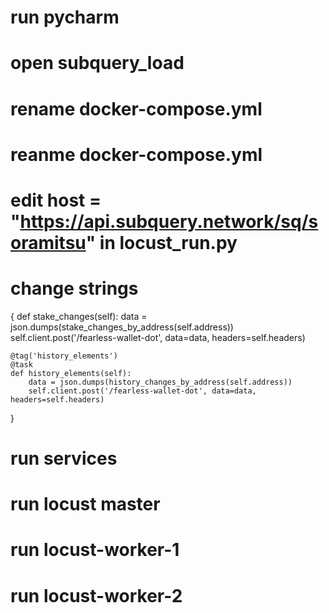 # run pycharm
# open subquery_load
# rename docker-compose.yml
# reanme docker-compose.yml
# edit host = "https://api.subquery.network/sq/soramitsu" in locust_run.py
# change  strings

{
def stake_changes(self):
        data = json.dumps(stake_changes_by_address(self.address))
        self.client.post('/fearless-wallet-dot', data=data, headers=self.headers)

    @tag('history_elements')
    @task
    def history_elements(self):
        data = json.dumps(history_changes_by_address(self.address))
        self.client.post('/fearless-wallet-dot', data=data, headers=self.headers)
}
# run services
# run locust master
# run locust-worker-1
# run locust-worker-2
